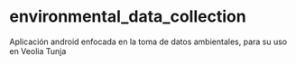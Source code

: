 # environmental_data_collection
 Aplicación android enfocada en la toma de datos ambientales, para su uso en Veolia Tunja
